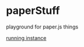 paperStuff
==========

playground for paper.js things

<a href="http://akjetma.hp.af.cm">running instance</a>
